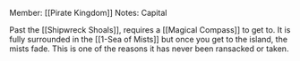 Member: [[Pirate Kingdom]]
Notes:  Capital

Past the [[Shipwreck Shoals]], requires a [[Magical Compass]] to get to.  It is fully surrounded in the [[1-Sea of Mists]] but once you get to the island, the mists fade.  This is one of the reasons it has never been ransacked or taken.